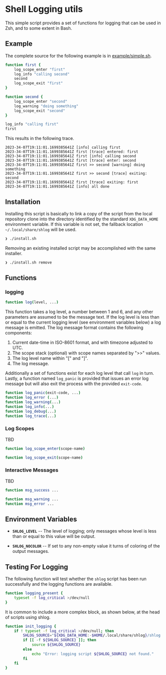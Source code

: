 # Shell Logging utils

This simple script provides a set of functions for logging that can be used in Zsh, and to some extent in Bash. 

## Example

The complete source for the following example is in [example/simple.sh](example/simple.sh).

```bash
function first {
    log_scope_enter "first"
    log_info "calling second"
    second
    log_scope_exit "first"
}

function second {
    log_scope_enter "second"
    log_warning "doing something"
    log_scope_exit "second"
}

log_info "calling first"
first
```

This results in the following trace.

```
2023-34-07T19:11:01.1699385641Z [info] calling first
2023-34-07T19:11:01.1699385641Z first [trace] entered: first
2023-34-07T19:11:01.1699385641Z first [info] calling second
2023-34-07T19:11:01.1699385641Z first [trace] enter: second
2023-34-07T19:11:01.1699385641Z first >> second [warning] doing something
2023-34-07T19:11:01.1699385641Z first >> second [trace] exiting: second
2023-34-07T19:11:01.1699385641Z first [trace] exiting: first
2023-34-07T19:11:01.1699385641Z [info] all done
```

## Installation

Installing this script is basically to link a copy of the script from the local repository clone into the directory
identified by the standard `XDG_DATA_HOME` environment variable. If this variable is not set, the fallback location
`~/.local/share/shlog` will be used.

```bash
❯ ./install.sh
```

Removing an existing installed script may be accomplished with the same installer.

```bash
❯ ./install.sh remove
```

## Functions

### logging

```bash
function log(level, ...)
```

This function takes a log level, a number between 1 and 6, and any other parameters are assumed to be the message text.
If the log level is less than or equal to the current logging level (see environment variables below) a log message is
emitted. The log message format contains the following components:

1. Current date-time in ISO-8601 format, and with timezone adjusted to UTC.
2. The scope stack (optional) with scope names separated by ">>" values.
3. The log level name within "[" and "]".
4. The log message.

Additionally a set of functions exist for each log level that call `log` in turn. Lastly, a function named `log_panic` is
provided that issues an error log message but will also exit the process with the provided `exit-code`.

```bash
function log_panic(exit-code, ...)
function log_error (...)
function log_warning(...)
function log_info(...)
function log_debug(...)
function log_trace(...)
```

### Log Scopes

TBD

```bash
function log_scope_enter(scope-name)
```

```bash
function log_scope_exit(scope-name)
```

### Interactive Messages

TBD

```bash
function msg_success ...
```

```bash
function msg_warning ...
function msg_error ...
```

## Environment Variables

- **`SHLOG_LEVEL`** -- The level of logging; only messages whose level is less than or equal to this value will be output.
* **`SHLOG_NOCOLOR`** -- If set to any non-empty value it turns of coloring of the output messages.

## Testing For Logging

The following function will test whether the `shlog` script has been run successfully and the logging functions are available.

``` bash
function logging_present {
    typeset -f log_critical >/dev/null
}
```

It is common to include a more complex block, as shown below, at the head of scripts using shlog. 

``` bash
function init_logging {
    if ! typeset -f log_critical >/dev/null; then
        SHLOG_SOURCE="${XDG_DATA_HOME:-$HOME/.local/share/shlog}/shlog.sh"
        if [[ -f ${SHLOG_SOURCE} ]]; then
            source ${SHLOG_SOURCE}
        else
            echo "Error: logging script ${SHLOG_SOURCE} not found."
        fi
    fi
}
```
